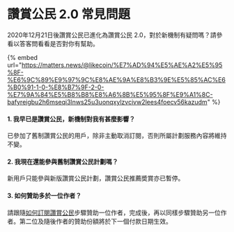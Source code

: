 # 讚賞公民 2.0 常見問題

2020年12月21日後讚賞公民已進化為讚賞公民 2.0，對於新機制有疑問嗎？請參看以答客問看看是否對你有幫助。

{% embed url="https://matters.news/@likecoin/%E7%AD%94%E5%AE%A2%E5%95%8F-%E6%9C%89%E9%97%9C%E8%AE%9A%E8%B3%9E%E5%85%AC%E6%B0%91-1-0-%E8%B7%9F-2-0-%E7%9A%84%E5%B8%B8%E8%A6%8B%E5%95%8F%E9%A1%8C-bafyreigbu2h6mseqi3lnws25u3uonqxylzvcivw2lees4foecv56kazudm" %}

#### 1. 我早已是讚賞公民，新機制對我有甚麼影響？

已參加了舊制讚賞公民的用戶，除非主動取消訂閱，否則所屬計劃服務內容將維持不變。

#### 2.  我現在還能參與舊制讚賞公民計劃嗎？

新用戶只能參與新版讚賞公民計劃，讚賞公民推薦奬賞亦已暫停。

#### 3. 如何贊助多於一位作者？

請跟隨[如何訂閱讚賞公民](https://docs.like.co/v/zh/user-guide/civic-liker/be-a-civic-liker)步驟贊助一位作者，完成後，再以同樣步驟贊助另一位作者。第二位及隨後作者的贊助份額將於下一個付款日期生效。




